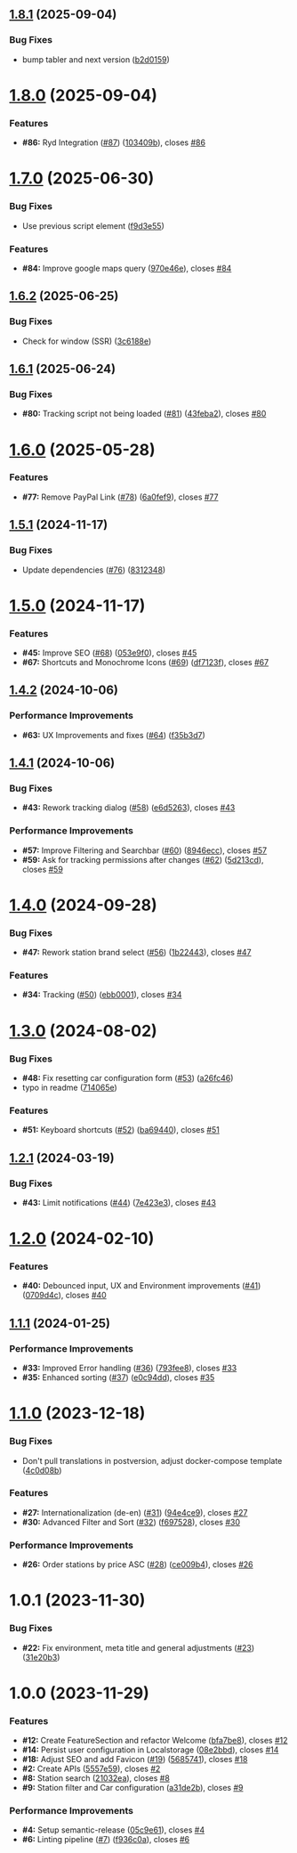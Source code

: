 ## [1.8.1](https://github.com/baudom/easytank/compare/v1.8.0...v1.8.1) (2025-09-04)


### Bug Fixes

* bump tabler and next version ([b2d0159](https://github.com/baudom/easytank/commit/b2d01597ec10d3d8ffeaac6128e66d8fefb5a95b))

# [1.8.0](https://github.com/baudom/easytank/compare/v1.7.0...v1.8.0) (2025-09-04)


### Features

* **#86:** Ryd Integration ([#87](https://github.com/baudom/easytank/issues/87)) ([103409b](https://github.com/baudom/easytank/commit/103409b845f3a19438ea4670a960bd90a4bbde0f)), closes [#86](https://github.com/baudom/easytank/issues/86)

# [1.7.0](https://github.com/baudom/easytank/compare/v1.6.2...v1.7.0) (2025-06-30)


### Bug Fixes

* Use previous script element ([f9d3e55](https://github.com/baudom/easytank/commit/f9d3e554718bda87657264ff09903b86aef770f3))


### Features

* **#84:** Improve google maps query ([970e46e](https://github.com/baudom/easytank/commit/970e46e2583ebd5fce1507580cb7e501987be5ea)), closes [#84](https://github.com/baudom/easytank/issues/84)

## [1.6.2](https://github.com/baudom/easytank/compare/v1.6.1...v1.6.2) (2025-06-25)


### Bug Fixes

* Check for window (SSR) ([3c6188e](https://github.com/baudom/easytank/commit/3c6188ec6693dd0dc139f6a61ae2f0e485f038a7))

## [1.6.1](https://github.com/baudom/easytank/compare/v1.6.0...v1.6.1) (2025-06-24)


### Bug Fixes

* **#80:** Tracking script not being loaded ([#81](https://github.com/baudom/easytank/issues/81)) ([43feba2](https://github.com/baudom/easytank/commit/43feba238baf89af28d43e7fc9f835f32df79c85)), closes [#80](https://github.com/baudom/easytank/issues/80)

# [1.6.0](https://github.com/baudom/easytank/compare/v1.5.1...v1.6.0) (2025-05-28)


### Features

* **#77:** Remove PayPal Link ([#78](https://github.com/baudom/easytank/issues/78)) ([6a0fef9](https://github.com/baudom/easytank/commit/6a0fef9d54e8b1a432ed56eb89882616e6691531)), closes [#77](https://github.com/baudom/easytank/issues/77)

## [1.5.1](https://github.com/baudom/easytank/compare/v1.5.0...v1.5.1) (2024-11-17)


### Bug Fixes

* Update dependencies ([#76](https://github.com/baudom/easytank/issues/76)) ([8312348](https://github.com/baudom/easytank/commit/8312348f30f98e5cca177a391511e01c4a21f94d))

# [1.5.0](https://github.com/baudom/easytank/compare/v1.4.2...v1.5.0) (2024-11-17)


### Features

* **#45:** Improve SEO ([#68](https://github.com/baudom/easytank/issues/68)) ([053e9f0](https://github.com/baudom/easytank/commit/053e9f05618f9deeb38e1a971d45f07fc481a7da)), closes [#45](https://github.com/baudom/easytank/issues/45)
* **#67:** Shortcuts and Monochrome Icons ([#69](https://github.com/baudom/easytank/issues/69)) ([df7123f](https://github.com/baudom/easytank/commit/df7123fb44ecf3ad7acaf2d89b71fd405390a863)), closes [#67](https://github.com/baudom/easytank/issues/67)

## [1.4.2](https://github.com/baudom/easytank/compare/v1.4.1...v1.4.2) (2024-10-06)


### Performance Improvements

* **#63:** UX Improvements and fixes ([#64](https://github.com/baudom/easytank/issues/64)) ([f35b3d7](https://github.com/baudom/easytank/commit/f35b3d7e7bb59e7d167672b32233900b1685941b))

## [1.4.1](https://github.com/baudom/easytank/compare/v1.4.0...v1.4.1) (2024-10-06)


### Bug Fixes

* **#43:** Rework tracking dialog ([#58](https://github.com/baudom/easytank/issues/58)) ([e6d5263](https://github.com/baudom/easytank/commit/e6d5263095a618a6e0142c40411da7ccabee8774)), closes [#43](https://github.com/baudom/easytank/issues/43)


### Performance Improvements

* **#57:** Improve Filtering and Searchbar ([#60](https://github.com/baudom/easytank/issues/60)) ([8946ecc](https://github.com/baudom/easytank/commit/8946ecc7e018792cb8f4774b0b453815450787da)), closes [#57](https://github.com/baudom/easytank/issues/57)
* **#59:** Ask for tracking permissions after changes ([#62](https://github.com/baudom/easytank/issues/62)) ([5d213cd](https://github.com/baudom/easytank/commit/5d213cdfb16037f3e9c680aff6a1296e5ce661c8)), closes [#59](https://github.com/baudom/easytank/issues/59)

# [1.4.0](https://github.com/baudom/easytank/compare/v1.3.0...v1.4.0) (2024-09-28)


### Bug Fixes

* **#47:** Rework station brand select ([#56](https://github.com/baudom/easytank/issues/56)) ([1b22443](https://github.com/baudom/easytank/commit/1b22443ed64d7356122bd4f1c5102389ea739b90)), closes [#47](https://github.com/baudom/easytank/issues/47)


### Features

* **#34:** Tracking ([#50](https://github.com/baudom/easytank/issues/50)) ([ebb0001](https://github.com/baudom/easytank/commit/ebb0001518816caa459b4f4b847cd95c366d66c4)), closes [#34](https://github.com/baudom/easytank/issues/34)

# [1.3.0](https://github.com/baudom/easytank/compare/v1.2.1...v1.3.0) (2024-08-02)


### Bug Fixes

* **#48:** Fix resetting car configuration form ([#53](https://github.com/baudom/easytank/issues/53)) ([a26fc46](https://github.com/baudom/easytank/commit/a26fc461f6d4c056e13540fddc7b5f05e6be300b))
* typo in readme ([714065e](https://github.com/baudom/easytank/commit/714065eefb724683d9e05aeeb584b788df24a12c))


### Features

* **#51:** Keyboard shortcuts ([#52](https://github.com/baudom/easytank/issues/52)) ([ba69440](https://github.com/baudom/easytank/commit/ba694403665008c1106c16fc944e8b29ad22528f)), closes [#51](https://github.com/baudom/easytank/issues/51)

## [1.2.1](https://github.com/baudom/easytank/compare/v1.2.0...v1.2.1) (2024-03-19)


### Bug Fixes

* **#43:** Limit notifications ([#44](https://github.com/baudom/easytank/issues/44)) ([7e423e3](https://github.com/baudom/easytank/commit/7e423e37bdfacbf34f459550563146593a83987c)), closes [#43](https://github.com/baudom/easytank/issues/43)

# [1.2.0](https://github.com/baudom/easytank/compare/v1.1.1...v1.2.0) (2024-02-10)


### Features

* **#40:** Debounced input, UX and Environment improvements ([#41](https://github.com/baudom/easytank/issues/41)) ([0709d4c](https://github.com/baudom/easytank/commit/0709d4c580426dbb7225d55ce6233d2d6df8c653)), closes [#40](https://github.com/baudom/easytank/issues/40)

## [1.1.1](https://github.com/baudom/easytank/compare/v1.1.0...v1.1.1) (2024-01-25)


### Performance Improvements

* **#33:** Improved Error handling ([#36](https://github.com/baudom/easytank/issues/36)) ([793fee8](https://github.com/baudom/easytank/commit/793fee8a033f8ca36ecc4915f250c4866746730b)), closes [#33](https://github.com/baudom/easytank/issues/33)
* **#35:** Enhanced sorting ([#37](https://github.com/baudom/easytank/issues/37)) ([e0c94dd](https://github.com/baudom/easytank/commit/e0c94dd2aae7bdb83452f11b0dc53a1819f49f1b)), closes [#35](https://github.com/baudom/easytank/issues/35)

# [1.1.0](https://github.com/baudom/easytank/compare/v1.0.1...v1.1.0) (2023-12-18)


### Bug Fixes

* Don't pull translations in postversion, adjust docker-compose template ([4c0d08b](https://github.com/baudom/easytank/commit/4c0d08b0d05b1f97308308d18548796f1fe516bf))


### Features

* **#27:** Internationalization (de-en) ([#31](https://github.com/baudom/easytank/issues/31)) ([94e4ce9](https://github.com/baudom/easytank/commit/94e4ce9ce7b59f18624dd6e3d4e3799fd8b0fc8b)), closes [#27](https://github.com/baudom/easytank/issues/27)
* **#30:** Advanced Filter and Sort ([#32](https://github.com/baudom/easytank/issues/32)) ([f697528](https://github.com/baudom/easytank/commit/f6975286667d46838b894df7f7685258a280a931)), closes [#30](https://github.com/baudom/easytank/issues/30)


### Performance Improvements

* **#26:** Order stations by price ASC ([#28](https://github.com/baudom/easytank/issues/28)) ([ce009b4](https://github.com/baudom/easytank/commit/ce009b4a9d4b7f685176b55299e0f01a59033230)), closes [#26](https://github.com/baudom/easytank/issues/26)

# 1.0.1 (2023-11-30)


### Bug Fixes

* **#22:** Fix environment, meta title and general adjustments ([#23](https://github.com/baudom/easytank/issues/23)) ([31e20b3](https://github.com/baudom/easytank/commit/31e20b30a20b6e504710d997933f2a275a116cc5))

# 1.0.0 (2023-11-29)


### Features

* **#12:** Create FeatureSection and refactor Welcome ([bfa7be8](https://github.com/baudom/easytank/commit/bfa7be8d61f925acfe3d3d733284e7515ee08908)), closes [#12](https://github.com/baudom/easytank/issues/12)
* **#14:** Persist user configuration in Localstorage ([08e2bbd](https://github.com/baudom/easytank/commit/08e2bbd51c5ad21ba70446f9e47644e4fd3c8126)), closes [#14](https://github.com/baudom/easytank/issues/14)
* **#18:** Adjust SEO and add Favicon ([#19](https://github.com/baudom/easytank/issues/19)) ([5685741](https://github.com/baudom/easytank/commit/5685741228aceb3a0a9dc3e23bfffc5cf91ce8d0)), closes [#18](https://github.com/baudom/easytank/issues/18)
* **#2:** Create APIs ([5557e59](https://github.com/baudom/easytank/commit/5557e59e34bc4a5c1a3f0b4190428b4f2ff25f70)), closes [#2](https://github.com/baudom/easytank/issues/2)
* **#8:** Station search ([21032ea](https://github.com/baudom/easytank/commit/21032eab4a95b82bf33d9b38decd03c8c84294f3)), closes [#8](https://github.com/baudom/easytank/issues/8)
* **#9:** Station filter and Car configuration ([a31de2b](https://github.com/baudom/easytank/commit/a31de2b4d4a68291c3d7b0d538651d0853a1ca6e)), closes [#9](https://github.com/baudom/easytank/issues/9)


### Performance Improvements

* **#4:** Setup semantic-release ([05c9e61](https://github.com/baudom/easytank/commit/05c9e61fe77fb9033071b50aad552e4306de5d84)), closes [#4](https://github.com/baudom/easytank/issues/4)
* **#6:** Linting pipeline ([#7](https://github.com/baudom/easytank/issues/7)) ([f936c0a](https://github.com/baudom/easytank/commit/f936c0a3fbe9170a63788135b312da53bf4fa786)), closes [#6](https://github.com/baudom/easytank/issues/6)
